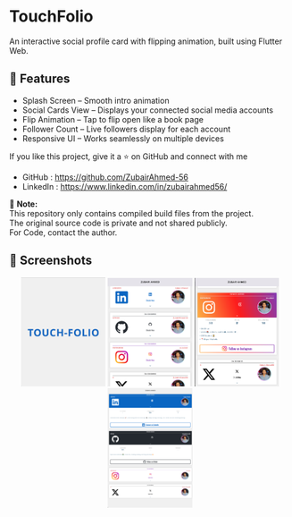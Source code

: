 # TouchFolio

An interactive social profile card with flipping animation, built using Flutter Web.

## 🚀 Features
- Splash Screen – Smooth intro animation
- Social Cards View – Displays your connected social media accounts
- Flip Animation – Tap to flip open like a book page
- Follower Count – Live followers display for each account
- Responsive UI – Works seamlessly on multiple devices

If you like this project, give it a ⭐ on GitHub and connect with me
- GitHub : https://github.com/ZubairAhmed-56
- LinkedIn : https://www.linkedin.com/in/zubairahmed56/

📌 **Note:**  
This repository only contains compiled build files from the project.  
The original source code is private and not shared publicly.                                                                                                                                                         
For Code, contact the author.

## 📸 Screenshots

<p align="center">
  <img src="screenshots/Screenshot1.png" width="30%" />
  <img src="screenshots/Screenshot2.png" width="30%" />
  <img src="screenshots/Screenshot3.png" width="30%" />
  <img src="screenshots/Screenshot4.png" width="30%" />
</p>

